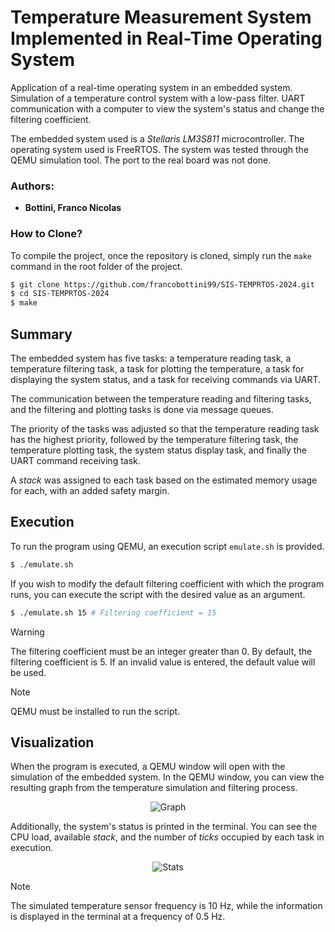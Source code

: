 # Temperature Measurement System Implemented in Real-Time Operating System

Application of a real-time operating system in an embedded system. Simulation of a temperature control system with a low-pass filter. UART communication with a computer to view the system's status and change the filtering coefficient.

The embedded system used is a *Stellaris LM3S811* microcontroller. The operating system used is FreeRTOS. The system was tested through the QEMU simulation tool. The port to the real board was not done.

### Authors:
- **Bottini, Franco Nicolas**

### How to Clone?

To compile the project, once the repository is cloned, simply run the `make` command in the root folder of the project.

```bash
$ git clone https://github.com/francobottini99/SIS-TEMPRTOS-2024.git
$ cd SIS-TEMPRTOS-2024
$ make
```

## Summary

The embedded system has five tasks: a temperature reading task, a temperature filtering task, a task for plotting the temperature, a task for displaying the system status, and a task for receiving commands via UART.

The communication between the temperature reading and filtering tasks, and the filtering and plotting tasks is done via message queues.

The priority of the tasks was adjusted so that the temperature reading task has the highest priority, followed by the temperature filtering task, the temperature plotting task, the system status display task, and finally the UART command receiving task.

A *stack* was assigned to each task based on the estimated memory usage for each, with an added safety margin.

## Execution

To run the program using QEMU, an execution script `emulate.sh` is provided.

```bash
$ ./emulate.sh
```

If you wish to modify the default filtering coefficient with which the program runs, you can execute the script with the desired value as an argument.

```bash
$ ./emulate.sh 15 # Filtering coefficient = 15
```

> [!WARNING]
> The filtering coefficient must be an integer greater than 0. By default, the filtering coefficient is 5. If an invalid value is entered, the default value will be used.

> [!NOTE]
> QEMU must be installed to run the script.

## Visualization

When the program is executed, a QEMU window will open with the simulation of the embedded system. In the QEMU window, you can view the resulting graph from the temperature simulation and filtering process.

<p align="center">
  <img src="Imgs/Graph.png" alt="Graph">
</p>

Additionally, the system's status is printed in the terminal. You can see the CPU load, available *stack*, and the number of *ticks* occupied by each task in execution.

<p align="center">
  <img src="Imgs/Stats.png" alt="Stats">
</p>

> [!NOTE]
> The simulated temperature sensor frequency is 10 Hz, while the information is displayed in the terminal at a frequency of 0.5 Hz.
